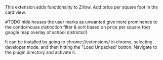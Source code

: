 This extension adds functionality to Zillow. 
Add price per square foot in the card view.



#TODO
hide houses the user marks as unwanted
give more prominence to the condo/house distinction
filter & sort based on price per square foot
google map overlay of school districts(!)

It can be installed by going to chrome://extensions/ in chrome, selecting developer mode, and then hitting the "Load Unpacked' button. Navigate to the plugin directory and activate it.
